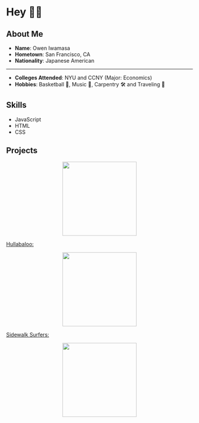 # Hey 👋🏼

## About Me

- **Name**:   Owen Iwamasa 
- **Hometown**:   San Francisco, CA
- **Nationality**:    Japanese American 
-------------------------------------------------------------------------
- **Colleges Attended**:    NYU and CCNY (Major: Economics)
- **Hobbies**:    Basketball 🏀, Music 🎹, Carpentry 🛠 and Traveling 🚀

## Skills

- JavaScript 
- HTML 
- CSS 

## Projects

<a href='https://canvas-proj.herokuapp.com/'><p align='center'>
  <img src='https://i.imgur.com/0Szj0Wh.png' width='200px' >
</p></a>

<a href='https://hullabaloo-podcasts.herokuapp.com/'>Hullabaloo: 
<p align='center'>
  <img src='https://hullabaloo-mp3s.s3.us-east-2.amazonaws.com/Untitled_Artwork+37.png' width='200px' >
</p>
</a>

<a href='https://sidewalk-surfers.herokuapp.com/'>Sidewalk Surfers:
<p align='center'>
  <img src='https://i.imgur.com/2y2FmRJ.png' width='200px' >
</p>
</a>

